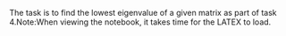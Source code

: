 The task is to find the lowest eigenvalue of a given matrix as part of task 4.Note:When viewing the notebook, it takes time for the LATEX to load.
